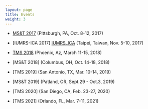 ```yaml
---
layout: page
title: Events
weight: 3
---
```



- [MS&T 2017][MST_2017] (Pittsburgh, PA, Oct. 8-12, 2017)

[MST_2017]: http://www.matscitech.org/

- [IUMRS-ICA 2017] [IUMRS_ICA] (Taipei, Taiwan, Nov. 5-10, 2017)

[IUMRS_ICA]: http://www.iumrs-ica2017.tw/site/page.aspx?pid=901&sid=1153&lang=en

- [TMS 2018][TMS_2018] (Phoenix, Az, March 11-15, 2018)

[TMS_2018]: http://www.tms.org/tms2018

- [MS&T 2018] (Columbus, OH, Oct. 14-18, 2018)

- [TMS 2019] (San Antonio, TX, Mar. 10-14, 2019)

- [MS&T 2019] (Patland, OR, Sept.29 - Oct.3, 2019)

- [TMS 2020] (San Diego, CA, Feb. 23-27, 2020)

- [TMS 2021] (Orlando, FL, Mar. 7-11, 2021)